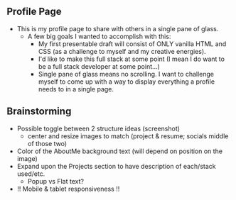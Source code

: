 ## Profile Page
  - This is my profile page to share with others in a single pane of glass.
    - A few big goals I wanted to accomplish with this: 
      - My first presentable draft will consist of ONLY vanilla HTML and CSS (as a challenge to myself and my creative energies). 
      - I'd like to make this full stack at some point (I mean I do want to be a full stack developer at some point...)
      - Single pane of glass means no scrolling. I want to challenge myself to come up with a way to display everything a profile needs to in a single page. 


## Brainstorming
  - Possible toggle between 2 structure ideas (screenshot)
    - center and resize images to match (project & resume; socials middle of those two)
  - Color of the AboutMe background text (will depend on position on the image)
  - Expand upon the Projects section to have description of each/stack used/etc.
    - Popup vs Flat text?
  - !! Mobile & tablet responsiveness !!
